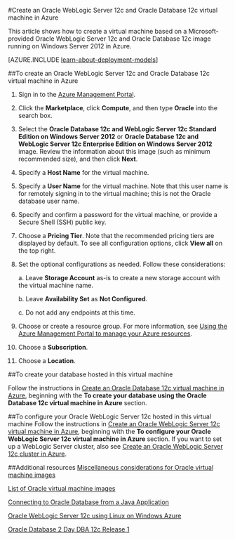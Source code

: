 <properties
	pageTitle="Oracle WebLogic Server and Database VM | Windows Azure"
	description="Create an Oracle WebLogic Server 12c and Oracle Database 12c Azure image running on Windows Server 2012, using Resource Manager deployment model."
	services="virtual-machines"
	authors="bbenz"
	documentationCenter=""
	tags="azure-resource-manager"/>

<tags
	ms.service="virtual-machines"
	ms.date="06/22/2015"
	wacn.date=""/>

#Create an Oracle WebLogic Server 12c and Oracle Database 12c virtual machine in Azure

This article shows how to create a virtual machine based on a Microsoft-provided Oracle WebLogic Server 12c and Oracle Database 12c image running on Windows Server 2012 in Azure.

[AZURE.INCLUDE [learn-about-deployment-models](../includes/learn-about-deployment-models-rm-include.md)]


##To create an Oracle WebLogic Server 12c and Oracle Database 12c virtual machine in Azure

1. Sign in to the [Azure Management Portal](https://manage.windowsazure.cn/).

2.	Click the **Marketplace**, click **Compute**, and then type **Oracle** into the search box.

3.	Select the **Oracle Database 12c and WebLogic Server 12c Standard Edition on Windows Server 2012** or **Oracle Database 12c and WebLogic Server 12c Enterprise Edition on Windows Server 2012** image. Review the information about this image (such as minimum recommended size), and then click **Next**.

4.	Specify a **Host Name** for the virtual machine.

5.	Specify a **User Name** for the virtual machine. Note that this user name is for remotely signing in to the virtual machine; this is not the Oracle database user name.

6.	Specify and confirm a password for the virtual machine, or provide a Secure Shell (SSH) public key.

7.	Choose a **Pricing Tier**.  Note that the recommended pricing tiers are displayed by default. To see all configuration options, click **View all** on the top right.

8. Set the optional configurations as needed. Follow these considerations:

	a. Leave **Storage Account** as-is to create a new storage account with the virtual machine name.

	b. Leave **Availability Set** as **Not Configured**.

	c. Do not add any endpoints at this time.

9.	Choose or create a resource group. For more information, see [Using the Azure Management Portal to manage your Azure resources](/documentation/articles/resource-group-portal).

10. Choose a **Subscription**.

11. Choose a **Location**.


##To create your database hosted in this virtual machine

Follow the instructions in [Create an Oracle Database 12c virtual machine in Azure](/documentation/articles/virtual-machines-creating-oracle-database-virtual-machine), beginning with the **To create your database using the Oracle Database 12c virtual machine in Azure** section.

##To configure your Oracle WebLogic Server 12c hosted in this virtual machine
Follow the instructions in [Create an Oracle WebLogic Server 12c virtual machine in Azure](/documentation/articles/virtual-machines-creating-oracle-webLogic-server-12c-virtual-machine), beginning with the **To configure your Oracle WebLogic Server 12c virtual machine in Azure** section. If you want to set up a WebLogic Server cluster, also see [Create an Oracle WebLogic Server 12c cluster in Azure](/documentation/articles/virtual-machines-creating-oracle-webLogic-server-12c-cluster).

##Additional resources
[Miscellaneous considerations for Oracle virtual machine images](/documentation/articles/miscellaneous-considerations-for-oracle-virtual-machine-images-new-article)

[List of Oracle virtual machine images](/documentation/articles/virtual-machines-oracle-list-oracle-virtual-machine-images)

[Connecting to Oracle Database from a Java Application](http://docs.oracle.com/cd/E11882_01/appdev.112/e12137/getconn.htm#TDPJD136)

[Oracle WebLogic Server 12c using Linux on Windows Azure](http://www.oracle.com/technetwork/middleware/weblogic/learnmore/oracle-weblogic-on-azure-wp-2020930.pdf)

[Oracle Database 2 Day DBA 12c Release 1](http://docs.oracle.com/cd/E16655_01/server.121/e17643/toc.htm)
